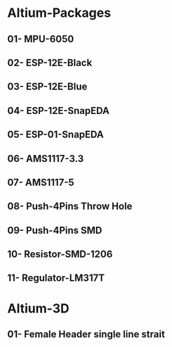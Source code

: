 # Altium-Packages
## 01-  MPU-6050
## 02-  ESP-12E-Black
## 03-  ESP-12E-Blue
## 04-  ESP-12E-SnapEDA
## 05-  ESP-01-SnapEDA
## 06-  AMS1117-3.3
## 07-  AMS1117-5
## 08-  Push-4Pins Throw Hole
## 09-  Push-4Pins SMD
## 10-  Resistor-SMD-1206
## 11-  Regulator-LM317T

# Altium-3D
## 01-  Female Header single line strait
